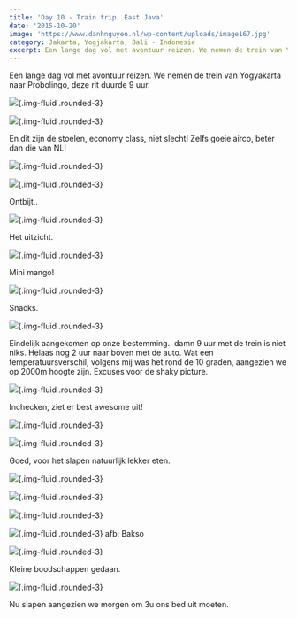 ```yaml
---
title: 'Day 10 - Train trip, East Java'
date: '2015-10-20'
image: 'https://www.danhnguyen.nl/wp-content/uploads/image167.jpg'
category: Jakarta, Yogjakarta, Bali - Indonesie
excerpt: Een lange dag vol met avontuur reizen. We nemen de trein van Yogyakarta naar Probolingo, deze rit duurde 9 uur...
---
```


Een lange dag vol met avontuur reizen. We nemen de trein van Yogyakarta naar Probolingo, deze rit duurde 9 uur.

![](https://www.danhnguyen.nl/wp-content/uploads/image167-1024x576.jpg){.img-fluid .rounded-3}

![](https://www.danhnguyen.nl/wp-content/uploads/image166-1024x576.jpg){.img-fluid .rounded-3}

En dit zijn de stoelen, economy class, niet slecht!
Zelfs goeie airco, beter dan die van NL!

![](https://www.danhnguyen.nl/wp-content/uploads/image168-1024x576.jpg){.img-fluid .rounded-3}

![](https://www.danhnguyen.nl/wp-content/uploads/image170-1024x576.jpg){.img-fluid .rounded-3}

Ontbijt..

![](https://www.danhnguyen.nl/wp-content/uploads/image169-1024x576.jpg){.img-fluid .rounded-3}

Het uitzicht.

![](https://www.danhnguyen.nl/wp-content/uploads/image172-1024x576.jpg){.img-fluid .rounded-3}

Mini mango!

![](https://www.danhnguyen.nl/wp-content/uploads/image176-1024x576.jpg){.img-fluid .rounded-3}

Snacks.

![](https://www.danhnguyen.nl/wp-content/uploads/image177-1024x576.jpg){.img-fluid .rounded-3}

Eindelijk aangekomen op onze bestemming.. damn 9 uur met de trein is niet niks. Helaas nog 2 uur naar boven met de auto. Wat een temperatuursverschil, volgens mij was het rond de 10 graden, aangezien we op 2000m hoogte zijn. Excuses voor de shaky picture.

![](https://www.danhnguyen.nl/wp-content/uploads/image173-1024x576.jpg){.img-fluid .rounded-3}

Inchecken, ziet er best awesome uit!

![](https://www.danhnguyen.nl/wp-content/uploads/image174-1024x576.jpg){.img-fluid .rounded-3}

![](https://www.danhnguyen.nl/wp-content/uploads/image175-1024x576.jpg){.img-fluid .rounded-3}

Goed, voor het slapen natuurlijk lekker eten.

![](https://www.danhnguyen.nl/wp-content/uploads/image178-1024x576.jpg){.img-fluid .rounded-3}

![](https://www.danhnguyen.nl/wp-content/uploads/image179-1024x576.jpg){.img-fluid .rounded-3}

![](https://www.danhnguyen.nl/wp-content/uploads/image181-1024x576.jpg){.img-fluid .rounded-3}

![](https://www.danhnguyen.nl/wp-content/uploads/image182-1024x576.jpg){.img-fluid .rounded-3} afb: Bakso

![](https://www.danhnguyen.nl/wp-content/uploads/image183-1024x576.jpg){.img-fluid .rounded-3}

Kleine boodschappen gedaan.

![](https://www.danhnguyen.nl/wp-content/uploads/image184-1024x576.jpg){.img-fluid .rounded-3}

Nu slapen aangezien we morgen om 3u ons bed uit moeten.
